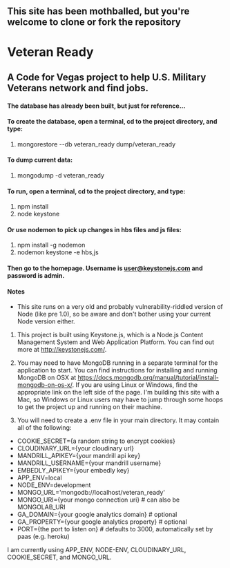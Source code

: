 ## **This site has been mothballed, but you're welcome to clone or fork the repository**  

# Veteran Ready
## A Code for Vegas project to help U.S. Military Veterans network and find jobs.

#### The database has already been built, but just for reference...
#### To create the database, open a terminal, cd to the project directory, and type:

1. mongorestore --db veteran_ready dump/veteran_ready

#### To dump current data:

1. mongodump -d veteran_ready

#### To run, open a terminal, cd to the project directory, and type:

1. npm install
2. node keystone

#### Or use nodemon to pick up changes in hbs files and js files:

1. npm install -g nodemon
2. nodemon keystone -e hbs,js

#### Then go to the homepage.  Username is user@keystonejs.com and password is admin.

#### Notes

* This site runs on a very old and probably vulnerability-riddled version of Node (like pre 1.0), so be aware and don't bother using your current Node version either.

1. This project is built using Keystone.js, which is a Node.js Content Management System and Web Application Platform. You can find out more at http://keystonejs.com/.

2. You may need to have MongoDB running in a separate terminal for the application to start. You can find instructions for installing and running MongoDB on OSX at https://docs.mongodb.org/manual/tutorial/install-mongodb-on-os-x/. If you are using Linux or Windows, find the appropriate link on the left side of the page. I'm building this site with a Mac, so Windows or Linux users may have to jump through some hoops to get the project up and running on their machine.

3. You will need to create a .env file in your main directory. It may contain all of the following:

- COOKIE_SECRET={a random string to encrypt cookies}
- CLOUDINARY_URL={your cloudinary url}
- MANDRILL_APIKEY={your mandrill api key}
- MANDRILL_USERNAME={your mandrill username}
- EMBEDLY_APIKEY={your embedly key}
- APP_ENV=local
- NODE_ENV=development
- MONGO_URL='mongodb://localhost/veteran_ready'
- MONGO_URI={your mongo connection uri} # can also be MONGOLAB_URI
- GA_DOMAIN={your google analytics domain} # optional
- GA_PROPERTY={your google analytics property} # optional
- PORT={the port to listen on} # defaults to 3000, automatically set by paas (e.g. heroku)

I am currently using APP_ENV, NODE-ENV, CLOUDINARY_URL, COOKIE_SECRET, and MONGO_URL.
